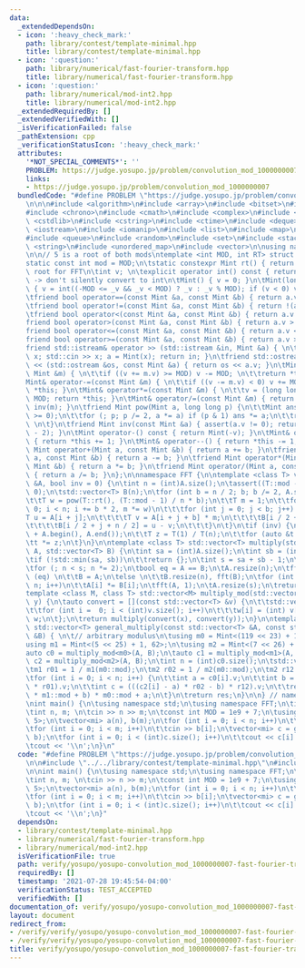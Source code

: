 ```yaml
---
data:
  _extendedDependsOn:
  - icon: ':heavy_check_mark:'
    path: library/contest/template-minimal.hpp
    title: library/contest/template-minimal.hpp
  - icon: ':question:'
    path: library/numerical/fast-fourier-transform.hpp
    title: library/numerical/fast-fourier-transform.hpp
  - icon: ':question:'
    path: library/numerical/mod-int2.hpp
    title: library/numerical/mod-int2.hpp
  _extendedRequiredBy: []
  _extendedVerifiedWith: []
  _isVerificationFailed: false
  _pathExtension: cpp
  _verificationStatusIcon: ':heavy_check_mark:'
  attributes:
    '*NOT_SPECIAL_COMMENTS*': ''
    PROBLEM: https://judge.yosupo.jp/problem/convolution_mod_1000000007
    links:
    - https://judge.yosupo.jp/problem/convolution_mod_1000000007
  bundledCode: "#define PROBLEM \"https://judge.yosupo.jp/problem/convolution_mod_1000000007\"\
    \n\n\n#include <algorithm>\n#include <array>\n#include <bitset>\n#include <cassert>\n\
    #include <chrono>\n#include <cmath>\n#include <complex>\n#include <cstdio>\n#include\
    \ <cstdlib>\n#include <cstring>\n#include <ctime>\n#include <deque>\n#include\
    \ <iostream>\n#include <iomanip>\n#include <list>\n#include <map>\n#include <numeric>\n\
    #include <queue>\n#include <random>\n#include <set>\n#include <stack>\n#include\
    \ <string>\n#include <unordered_map>\n#include <vector>\n\nusing namespace std;\n\
    \n\n// 5 is a root of both mods\ntemplate <int MOD, int RT> struct Mint {\n\t\
    static const int mod = MOD;\n\tstatic constexpr Mint rt() { return RT; } // primitive\
    \ root for FFT\n\tint v; \n\texplicit operator int() const { return v; } // explicit\
    \ -> don't silently convert to int\n\tMint() { v = 0; }\n\tMint(long long _v)\
    \ { v = int((-MOD <= _v && _v < MOD) ? _v : _v % MOD); if (v < 0) v += MOD; }\n\
    \tfriend bool operator==(const Mint &a, const Mint &b) { return a.v == b.v; }\n\
    \tfriend bool operator!=(const Mint &a, const Mint &b) { return !(a == b); }\n\
    \tfriend bool operator<(const Mint &a, const Mint &b) { return a.v < b.v; }\n\t\
    friend bool operator>(const Mint &a, const Mint &b) { return a.v > b.v; }\n\t\
    friend bool operator<=(const Mint &a, const Mint &b) { return a.v <= b.v; }\n\t\
    friend bool operator>=(const Mint &a, const Mint &b) { return a.v >= b.v; }\n\t\
    friend std::istream& operator >> (std::istream &in, Mint &a) { \n\t\tlong long\
    \ x; std::cin >> x; a = Mint(x); return in; }\n\tfriend std::ostream& operator\
    \ << (std::ostream &os, const Mint &a) { return os << a.v; }\n\tMint& operator+=(const\
    \ Mint &m) { \n\t\tif ((v += m.v) >= MOD) v -= MOD; \n\t\treturn *this; }\n\t\
    Mint& operator-=(const Mint &m) { \n\t\tif ((v -= m.v) < 0) v += MOD; \n\t\treturn\
    \ *this; }\n\tMint& operator*=(const Mint &m) { \n\t\tv = (long long)v * m.v %\
    \ MOD; return *this; }\n\tMint& operator/=(const Mint &m) { return (*this) *=\
    \ inv(m); }\n\tfriend Mint pow(Mint a, long long p) {\n\t\tMint ans = 1; assert(p\
    \ >= 0);\n\t\tfor (; p; p /= 2, a *= a) if (p & 1) ans *= a;\n\t\treturn ans;\
    \ \n\t}\n\tfriend Mint inv(const Mint &a) { assert(a.v != 0); return pow(a, MOD\
    \ - 2); }\n\tMint operator-() const { return Mint(-v); }\n\tMint& operator++()\
    \ { return *this += 1; }\n\tMint& operator--() { return *this -= 1; }\n\tfriend\
    \ Mint operator+(Mint a, const Mint &b) { return a += b; }\n\tfriend Mint operator-(Mint\
    \ a, const Mint &b) { return a -= b; }\n\tfriend Mint operator*(Mint a, const\
    \ Mint &b) { return a *= b; }\n\tfriend Mint operator/(Mint a, const Mint &b)\
    \ { return a /= b; }\n};\n\nnamespace FFT {\n\ntemplate <class T> void fft(std::vector<T>\
    \ &A, bool inv = 0) {\n\tint n = (int)A.size();\n\tassert((T::mod - 1) % n ==\
    \ 0);\n\tstd::vector<T> B(n);\n\tfor (int b = n / 2; b; b /= 2, A.swap(B)) {\n\
    \t\tT w = pow(T::rt(), (T::mod - 1) / n * b);\n\t\tT m = 1;\n\t\tfor (int i =\
    \ 0; i < n; i += b * 2, m *= w)\n\t\t\tfor (int j = 0; j < b; j++) {\n\t\t\t\t\
    T u = A[i + j];\n\t\t\t\tT v = A[i + j + b] * m;\n\t\t\t\tB[i / 2 + j] = u + v;\n\
    \t\t\t\tB[i / 2 + j + n / 2] = u - v;\n\t\t\t}\n\t}\n\tif (inv) {\n\t\tstd::reverse(1\
    \ + A.begin(), A.end());\n\t\tT z = T(1) / T(n);\n\t\tfor (auto &t : A) \n\t\t\
    \tt *= z;\n\t}\n}\n\ntemplate <class T> std::vector<T> multiply(std::vector<T>\
    \ A, std::vector<T> B) {\n\tint sa = (int)A.size();\n\tint sb = (int)B.size();\n\
    \tif (!std::min(sa, sb))\n\t\treturn {};\n\tint s = sa + sb - 1;\n\tint n = 1;\n\
    \tfor (; n < s; n *= 2);\n\tbool eq = A == B;\n\tA.resize(n);\n\tfft(A);\n\tif\
    \ (eq) \n\t\tB = A;\n\telse \n\t\tB.resize(n), fft(B);\n\tfor (int i = 0; i <\
    \ n; i++)\n\t\tA[i] *= B[i];\n\tfft(A, 1);\n\tA.resize(s);\n\treturn A;\n}\n\n\
    template <class M, class T> std::vector<M> multiply_mod(std::vector<T> x, std::vector<T>\
    \ y) {\n\tauto convert = [](const std::vector<T> &v) {\n\t\tstd::vector<M> w((int)v.size());\n\
    \t\tfor (int i =  0; i < (int)v.size(); i++)\n\t\t\tw[i] = (int) v[i];\n\t\treturn\
    \ w;\n\t};\n\treturn multiply(convert(x), convert(y));\n}\n\ntemplate <class T>\
    \ std::vector<T> general_multiply(const std::vector<T> &A, const std::vector<T>\
    \ &B) { \n\t// arbitrary modulus\n\tusing m0 = Mint<(119 << 23) + 1, 62>; \n\t\
    using m1 = Mint<(5 << 25) + 1, 62>;\n\tusing m2 = Mint<(7 << 26) + 1, 62>;\n\t\
    auto c0 = multiply_mod<m0>(A, B);\n\tauto c1 = multiply_mod<m1>(A, B);\n\tauto\
    \ c2 = multiply_mod<m2>(A, B);\n\tint n = (int)c0.size();\n\tstd::vector<T> res(n);\n\
    \tm1 r01 = 1 / m1(m0::mod);\n\tm2 r02 = 1 / m2(m0::mod);\n\tm2 r12 = 1 / m2(m1::mod);\n\
    \tfor (int i = 0; i < n; i++) {\n\t\tint a = c0[i].v;\n\t\tint b = ((c1[i] - a)\
    \ * r01).v;\n\t\tint c = (((c2[i] - a) * r02 - b) * r12).v;\n\t\tres[i] = (T(c)\
    \ * m1::mod + b) * m0::mod + a;\n\t}\n\treturn res;\n}\n\n} // namespace FFT\n\
    \nint main() {\n\tusing namespace std;\n\tusing namespace FFT;\n\tios_base::sync_with_stdio(0);\n\
    \tint n, m; \n\tcin >> n >> m;\n\tconst int MOD = 1e9 + 7;\n\tusing mi = Mint<MOD,\
    \ 5>;\n\tvector<mi> a(n), b(m);\n\tfor (int i = 0; i < n; i++)\n\t\tcin >> a[i];\n\
    \tfor (int i = 0; i < m; i++)\n\t\tcin >> b[i];\n\tvector<mi> c = general_multiply(a,\
    \ b);\n\tfor (int i = 0; i < (int)c.size(); i++)\n\t\tcout << c[i] << \" \";\n\
    \tcout << '\\n';\n}\n"
  code: "#define PROBLEM \"https://judge.yosupo.jp/problem/convolution_mod_1000000007\"\
    \n\n#include \"../../library/contest/template-minimal.hpp\"\n#include \"../../library/numerical/fast-fourier-transform.hpp\"\
    \n\nint main() {\n\tusing namespace std;\n\tusing namespace FFT;\n\tios_base::sync_with_stdio(0);\n\
    \tint n, m; \n\tcin >> n >> m;\n\tconst int MOD = 1e9 + 7;\n\tusing mi = Mint<MOD,\
    \ 5>;\n\tvector<mi> a(n), b(m);\n\tfor (int i = 0; i < n; i++)\n\t\tcin >> a[i];\n\
    \tfor (int i = 0; i < m; i++)\n\t\tcin >> b[i];\n\tvector<mi> c = general_multiply(a,\
    \ b);\n\tfor (int i = 0; i < (int)c.size(); i++)\n\t\tcout << c[i] << \" \";\n\
    \tcout << '\\n';\n}"
  dependsOn:
  - library/contest/template-minimal.hpp
  - library/numerical/fast-fourier-transform.hpp
  - library/numerical/mod-int2.hpp
  isVerificationFile: true
  path: verify/yosupo/yosupo-convolution_mod_1000000007-fast-fourier-transform.test.cpp
  requiredBy: []
  timestamp: '2021-07-28 19:45:54-04:00'
  verificationStatus: TEST_ACCEPTED
  verifiedWith: []
documentation_of: verify/yosupo/yosupo-convolution_mod_1000000007-fast-fourier-transform.test.cpp
layout: document
redirect_from:
- /verify/verify/yosupo/yosupo-convolution_mod_1000000007-fast-fourier-transform.test.cpp
- /verify/verify/yosupo/yosupo-convolution_mod_1000000007-fast-fourier-transform.test.cpp.html
title: verify/yosupo/yosupo-convolution_mod_1000000007-fast-fourier-transform.test.cpp
---
```

